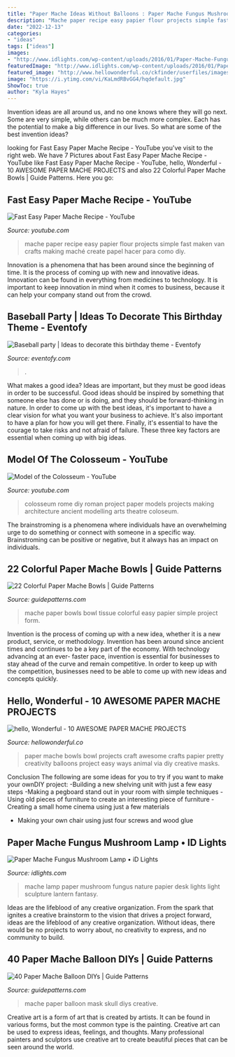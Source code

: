 ```yaml
---
title: "Paper Mache Ideas Without Balloons : Paper Mache Fungus Mushroom Lamp • Id Lights"
description: "Mache paper recipe easy papier flour projects simple fast maken van crafts making maché create papel hacer para como diy"
date: "2022-12-13"
categories:
- "ideas"
tags: ["ideas"]
images:
- "http://www.idlights.com/wp-content/uploads/2016/01/Paper-Mache-Fungus-Mushroom-Lamp.jpg"
featuredImage: "http://www.idlights.com/wp-content/uploads/2016/01/Paper-Mache-Fungus-Mushroom-Lamp.jpg"
featured_image: "http://www.hellowonderful.co/ckfinder/userfiles/images/paperbowls4(1).jpg"
image: "https://i.ytimg.com/vi/KaLmdRBvGG4/hqdefault.jpg"
ShowToc: true
author: "Kyla Hayes"
---
```



Invention ideas are all around us, and no one knows where they will go next. Some are very simple, while others can be much more complex. Each has the potential to make a big difference in our lives. So what are some of the best invention ideas?

	

		
looking for Fast Easy Paper Mache Recipe - YouTube you've visit to the right web. We have 7 Pictures about Fast Easy Paper Mache Recipe - YouTube like Fast Easy Paper Mache Recipe - YouTube, hello, Wonderful - 10 AWESOME PAPER MACHE PROJECTS and also 22 Colorful Paper Mache Bowls | Guide Patterns. Here you go:
		
    
## Fast Easy Paper Mache Recipe - YouTube

<img loading=lazy src="https://i.ytimg.com/vi/KaLmdRBvGG4/hqdefault.jpg" onerror="this.onerror=null;this.src='https://tse1.mm.bing.net/th?id=OIP.X0fJUKCR4LJadN5pEBlTfgHaFj&amp;pid=15.1';" alt="Fast Easy Paper Mache Recipe - YouTube">

_Source: youtube.com_

>mache paper recipe easy papier flour projects simple fast maken van crafts making maché create papel hacer para como diy. 

	

Innovation is a phenomena that has been around since the beginning of time. It is the process of coming up with new and innovative ideas. Innovation can be found in everything from medicines to technology. It is important to keep innovation in mind when it comes to business, because it can help your company stand out from the crowd.

    
## Baseball Party | Ideas To Decorate This Birthday Theme - Eventofy

<img loading=lazy src="https://eventofy.com/wp-content/uploads/2021/01/Baseball-party-Ideas-to-decorate-this-birthday-theme.jpg" onerror="this.onerror=null;this.src='https://tse4.mm.bing.net/th?id=OIP.LBea1KRhzLx4rgYz6fuHQwHaHa&amp;pid=15.1';" alt="Baseball party | Ideas to decorate this birthday theme - Eventofy">

_Source: eventofy.com_

>. 

	

What makes a good idea?
Ideas are important, but they must be good ideas in order to be successful. Good ideas should be inspired by something that someone else has done or is doing, and they should be forward-thinking in nature. In order to come up with the best ideas, it's important to have a clear vision for what you want your business to achieve. It's also important to have a plan for how you will get there. Finally, it's essential to have the courage to take risks and not afraid of failure. These three key factors are essential when coming up with big ideas.

    
## Model Of The Colosseum - YouTube

<img loading=lazy src="https://i.ytimg.com/vi/otYLhuM3zm0/maxresdefault.jpg" onerror="this.onerror=null;this.src='https://tse3.mm.bing.net/th?id=OIP.ltF9dIBnZgrGnXAhQoHfPAHaEK&amp;pid=15.1';" alt="Model of the Colosseum - YouTube">

_Source: youtube.com_

>colosseum rome diy roman project paper models projects making architecture ancient modelling arts theatre coloseum. 

	

The brainstroming is a phenomena where individuals have an overwhelming urge to do something or connect with someone in a specific way. Brainstroming can be positive or negative, but it always has an impact on individuals.

    
## 22 Colorful Paper Mache Bowls | Guide Patterns

<img loading=lazy src="http://www.guidepatterns.com/wp-content/uploads/2016/05/Paper-Mache-Bowls-Tissue-Paper.jpg" onerror="this.onerror=null;this.src='https://tse3.mm.bing.net/th?id=OIP.4QjvGTCpaA45i41zyQHDvwHaFD&amp;pid=15.1';" alt="22 Colorful Paper Mache Bowls | Guide Patterns">

_Source: guidepatterns.com_

>mache paper bowls bowl tissue colorful easy papier simple project form. 

	

Invention is the process of coming up with a new idea, whether it is a new product, service, or methodology. Invention has been around since ancient times and continues to be a key part of the economy. With technology advancing at an ever- faster pace, invention is essential for businesses to stay ahead of the curve and remain competitive. In order to keep up with the competition, businesses need to be able to come up with new ideas and concepts quickly.

    
## Hello, Wonderful - 10 AWESOME PAPER MACHE PROJECTS

<img loading=lazy src="http://www.hellowonderful.co/ckfinder/userfiles/images/paperbowls4(1).jpg" onerror="this.onerror=null;this.src='https://tse2.mm.bing.net/th?id=OIP.cB-qnrcF92oEQd6cbYWn6gHaKX&amp;pid=15.1';" alt="hello, Wonderful - 10 AWESOME PAPER MACHE PROJECTS">

_Source: hellowonderful.co_

>paper mache bowls bowl projects craft awesome crafts papier pretty creativity balloons project easy ways animal via diy creative masks. 

	

Conclusion
The following are some ideas for you to try if you want to make your ownDIY project: 
-Building a new shelving unit with just a few easy steps 
-Making a pegboard stand out in your room with simple techniques 
-Using old pieces of furniture to create an interesting piece of furniture 
-Creating a small home cinema using just a few materials 
- Making your own chair using just four screws and wood glue

    
## Paper Mache Fungus Mushroom Lamp • ID Lights

<img loading=lazy src="http://www.idlights.com/wp-content/uploads/2016/01/Paper-Mache-Fungus-Mushroom-Lamp.jpg" onerror="this.onerror=null;this.src='https://tse1.mm.bing.net/th?id=OIP.NlDLWPFmzbesR1Q6n2xE0QHaKn&amp;pid=15.1';" alt="Paper Mache Fungus Mushroom Lamp • iD Lights">

_Source: idlights.com_

>mache lamp paper mushroom fungus nature papier desk lights light sculpture lantern fantasy. 

	

Ideas are the lifeblood of any creative organization. From the spark that ignites a creative brainstorm to the vision that drives a project forward, ideas are the lifeblood of any creative organization. Without ideas, there would be no projects to worry about, no creativity to express, and no community to build.

    
## 40 Paper Mache Balloon DIYs | Guide Patterns

<img loading=lazy src="http://www.guidepatterns.com/wp-content/uploads/2016/05/Paper-Mache-Balloon-Skull-Mask.jpg" onerror="this.onerror=null;this.src='https://tse2.mm.bing.net/th?id=OIP.D_GkQzIIqqJDuVeOH079cgHaFj&amp;pid=15.1';" alt="40 Paper Mache Balloon DIYs | Guide Patterns">

_Source: guidepatterns.com_

>mache paper balloon mask skull diys creative. 

	

Creative art is a form of art that is created by artists. It can be found in various forms, but the most common type is the painting. Creative art can be used to express ideas, feelings, and thoughts. Many professional painters and sculptors use creative art to create beautiful pieces that can be seen around the world.

